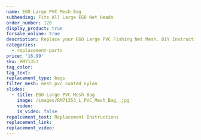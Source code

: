 ```yaml
---
name: EGO Large PVC Mesh Bag
subheading: Fits All Large EGO Net Heads
order_number: 120
display_product: true
forsale_online: true
description: Replace your EGO Large PVC Fishing Net Mesh. DIY Instructions provided.
categories:
  - replacement-parts
price: '16.99'
sku: RM71353
tag_color:
tag_text:
replacement_type: bags
filter_mesh: mesh_pvc_coated_nylon
slides:
  - title: EGO Large PVC Mesh Bag
    image: /images/RM71353_L_PVC_Mesh_Bag_.jpg
    video:
    is_video: false
repalcement_text: Replacement Instructions
replacement_link:
replacement_video:
---
```

